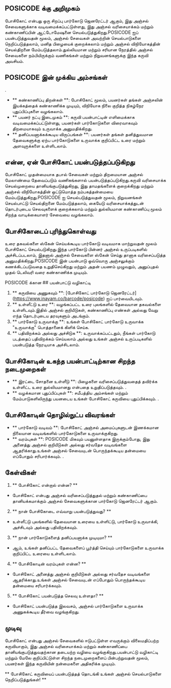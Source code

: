 ## POSICODE க்கு அறிமுகம்

போசிகோட் என்பது ஒரு சிறப்பு பார்கோடு ஜெனரேட்டர் ஆகும், இது அஞ்சல் சேவைகளுக்காக வடிவமைக்கப்பட்டுள்ளது, இது அஞ்சல் வரிசையாக்கம் மற்றும் கண்காணிப்பின் ஆட்டோமேஷனை செயல்படுத்துகிறது.POSICODE ஐப் பயன்படுத்துவதன் மூலம், அஞ்சல் சேவைகள் அவற்றின் செயல்பாடுகளை நெறிப்படுத்தலாம், மனித பிழையைக் குறைக்கலாம் மற்றும் அஞ்சல் விநியோகத்தின் செயல்திறனை மேம்படுத்தலாம்.துல்லியமான மற்றும் சரியான நேரத்தில் அஞ்சல் சேவைகளை நம்பியிருக்கும் வணிகங்கள் மற்றும் நிறுவனங்களுக்கு இந்த கருவி அவசியம்.

## POSICODE இன் முக்கிய அம்சங்கள்

.
- ** கண்காணிப்பு திறன்கள் **: போசிகோட் மூலம், பயனர்கள் தங்கள் அஞ்சலின் இயக்கத்தைக் கண்காணிக்க முடியும், விநியோக நிலை குறித்த நிகழ்நேர புதுப்பிப்புகளை வழங்கலாம்.
- ** பயனர் நட்பு இடைமுகம் **: கருவி பயன்பாட்டின் எளிமைக்காக வடிவமைக்கப்பட்டுள்ளது, பயனர்கள் பார்கோடுகளை விரைவாகவும் திறமையாகவும் உருவாக்க அனுமதிக்கிறது.
- ** தனிப்பயனாக்கக்கூடிய விருப்பங்கள் **: பயனர்கள் தங்கள் தனித்துவமான தேவைகளுக்கு ஏற்ப பார்கோடுகளை உருவாக்க குறிப்பிட்ட உரை மற்றும் அளவுருக்களை உள்ளிடலாம்.

## என்ன, ஏன் போசிகோட் பயன்படுத்தப்படுகிறது

போசிகோட் முதன்மையாக தபால் சேவைகள் மற்றும் திறமையான அஞ்சல் மேலாண்மை தேவைப்படும் வணிகங்களால் பயன்படுத்தப்படுகிறது.கருவி வரிசையாக்க செயல்முறையை தானியங்குபடுத்துகிறது, இது தாமதங்களைக் குறைக்கிறது மற்றும் அஞ்சல் விநியோகத்தின் ஒட்டுமொத்த நம்பகத்தன்மையை மேம்படுத்துகிறது.POSICODE ஐ செயல்படுத்துவதன் மூலம், நிறுவனங்கள் செயல்பாட்டு செயல்திறனை மேம்படுத்தலாம், கையேடு வரிசையாக்கத்துடன் தொடர்புடைய செலவுகளைக் குறைக்கலாம் மற்றும் துல்லியமான கண்காணிப்பு மூலம் சிறந்த வாடிக்கையாளர் சேவையை வழங்கலாம்.

## போசிகோடைப் புரிந்துகொள்வது

உரை தகவல்களை ஸ்கேன் செய்யக்கூடிய பார்கோடு வடிவமாக மாற்றுவதன் மூலம் போசிகோட் செயல்படுகிறது.இந்த பார்கோடு பின்னர் அஞ்சல் உருப்படிகளில் அச்சிடப்படலாம், இதனால் அஞ்சல் சேவைகளை ஸ்கேன் செய்து தானாக வரிசைப்படுத்த அனுமதிக்கிறது.POSICODE இன் பயன்பாடு ஒவ்வொரு அஞ்சலுக்கும் கணக்கிடப்படுவதை உறுதிசெய்கிறது மற்றும் அதன் பயணம் முழுவதும், அனுப்புதல் முதல் டெலிவரி வரை கண்காணிக்க முடியும்.

POSICODE க்கான ## பயன்பாட்டு வழிகாட்டி

1. ** கருவியை அணுகவும் **: [போசிகோட் பார்கோடு ஜெனரேட்டர்] (https://www.inayam.co/barcode/posicode) ஐப் பார்வையிடவும்.
2. ** உள்ளீட்டு உரை **: வழங்கப்பட்ட உரை புலங்களில் தேவையான தகவல்களை உள்ளிடவும்.இதில் அஞ்சல் குறியீடுகள், கண்காணிப்பு எண்கள் அல்லது வேறு எந்த தொடர்புடைய தரவுகளும் அடங்கும்.
3. ** பார்கோடு உருவாக்கு **: உங்கள் போசிகோட் பார்கோடு உருவாக்க "உருவாக்கு" பொத்தானைக் கிளிக் செய்க.
4. ** பதிவிறக்கம் அல்லது அச்சிடுக **: உருவாக்கப்பட்டதும், நீங்கள் பார்கோடு படத்தைப் பதிவிறக்கம் செய்யலாம் அல்லது உங்கள் அஞ்சல் உருப்படிகளில் பயன்படுத்த நேரடியாக அச்சிடலாம்.

## போசிகோடின் உகந்த பயன்பாட்டிற்கான சிறந்த நடைமுறைகள்

- ** இரட்டை சோதனை உள்ளீடு **: பிழைகளை வரிசைப்படுத்துவதைத் தவிர்க்க உள்ளிட்ட உரை துல்லியமானது என்பதை உறுதிப்படுத்தவும்.
.
- ** வழக்கமான புதுப்பிப்புகள் **: சமீபத்திய அம்சங்கள் மற்றும் மேம்பாடுகளிலிருந்து பயனடைய உங்கள் போசிகோட் கருவியை புதுப்பிக்கவும்.
.

## போசிகோடின் தொழில்நுட்ப விவரங்கள்

- ** பார்கோடு வடிவம் **: போசிகோட் அஞ்சல் அமைப்புகளுடன் இணக்கமான நிலையான வடிவங்களில் பார்கோடுகளை உருவாக்குகிறது.
- ** வரம்புகள் **: POSICODE மிகவும் பயனுள்ளதாக இருக்கும்போது, ​​இது அனைத்து அஞ்சல் குறியீடுகள் அல்லது சர்வதேச வடிவங்களை ஆதரிக்காது.உங்கள் அஞ்சல் சேவையுடன் பொருந்தக்கூடிய தன்மையை எப்போதும் சரிபார்க்கவும்.
.

## கேள்விகள்

1. ** போசிகோட் என்றால் என்ன? **
- போசிகோட் என்பது அஞ்சல் வரிசைப்படுத்துதல் மற்றும் கண்காணிப்பை தானியக்கமாக்கும் அஞ்சல் சேவைகளுக்கான பார்கோடு ஜெனரேட்டர் ஆகும்.

2. ** நான் போசிகோடை எவ்வாறு பயன்படுத்துவது? **
- உள்ளீட்டு புலங்களில் தேவையான உரையை உள்ளிட்டு, பார்கோடு உருவாக்கி, அச்சிடவும் அல்லது பதிவிறக்கவும்.

3. ** நான் பார்கோடுகளைத் தனிப்பயனாக்க முடியுமா? **
- ஆம், உங்கள் தனிப்பட்ட தேவைகளைப் பூர்த்தி செய்யும் பார்கோடுகளை உருவாக்க குறிப்பிட்ட உரையை உள்ளிடலாம்.

4. ** போசிகோடின் வரம்புகள் என்ன? **
- போசிகோட் அனைத்து அஞ்சல் குறியீடுகள் அல்லது சர்வதேச வடிவங்களை ஆதரிக்காது.உங்கள் அஞ்சல் சேவையுடன் எப்போதும் பொருந்தக்கூடிய தன்மையை சரிபார்க்கவும்.

5. ** போசிகோட் பயன்படுத்த செலவு உள்ளதா? **
- போசிகோட் பயன்படுத்த இலவசம், அஞ்சல் பார்கோடுகளை உருவாக்க அணுகக்கூடிய தீர்வை வழங்குகிறது.

## முடிவு

போசிகோட் என்பது அஞ்சல் சேவைகளில் ஈடுபட்டுள்ள எவருக்கும் விலைமதிப்பற்ற கருவியாகும், இது அஞ்சல் வரிசையாக்கம் மற்றும் கண்காணிப்பை தானியங்குபடுத்துவதற்கான தடையற்ற வழியை வழங்குகிறது.பயன்பாட்டு வழிகாட்டி மற்றும் மேலே குறிப்பிட்டுள்ள சிறந்த நடைமுறைகளைப் பின்பற்றுவதன் மூலம், பயனர்கள் இந்த கருவியின் நன்மைகளை அதிகரிக்க முடியும்.

** போசிகோட் கருவியைப் பயன்படுத்தத் தொடங்கி உங்கள் அஞ்சல் செயல்பாடுகளை நெறிப்படுத்துங்கள்! **